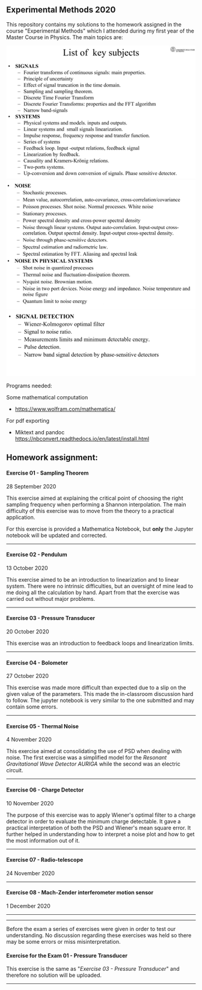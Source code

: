 ## Experimental Methods 2020

This repository contains my solutions to the homework assigned in the course "Experimental Methods" which I attended during my first year of the Master Course in Physics. The main topics are:

![Topic 1](images/key_topic_1.png)
![Topic 2](images/key_topic_2.png)
![Topic 3](images/key_topic_3.png)


Programs needed:

Some mathematical computation
- https://www.wolfram.com/mathematica/

For pdf exporting
- Miktext and pandoc https://nbconvert.readthedocs.io/en/latest/install.html


## Homework assignment:

#### Exercise 01 - Sampling Theorem
28 September 2020

This exercise aimed at explaining the critical point of choosing the right sampling frequency when performing a Shannon interpolation. The main difficulty of this exercise was to move from the theory to a practical application.

For this exercise is provided a Mathematica Notebook, but **only** the Jupyter notebook will be updated and corrected.

---
#### Exercise 02 - Pendulum
13 October 2020

This exercise aimed to be an introduction to linearization and to linear system. There were no intrinsic difficulties, but an oversight of mine lead to me doing all the calculation by hand. Apart from that the exercise was carried out without major problems.

---
#### Exercise 03 - Pressure Transducer
20 October 2020

This exercise was an introduction to feedback loops and linearization limits.

---
#### Exercise 04 - Bolometer
27 October 2020

This exercise was made more difficult than expected due to a slip on the given value of the parameters. This made the in-classroom discussion hard to follow. The jupyter notebook is very similar to the one submitted and may contain some errors.

---

#### Exercise 05 - Thermal Noise
4 November 2020

This exercise aimed at consolidating the use of PSD when dealing with noise. The first exercise was a simplified model for the _Resonant Gravitational Wave Detector AURIGA_ while the second was an electric circuit.

---

#### Exercise 06 - Charge Detector
10 November 2020

The purpose of this exercise was to apply Wiener's optimal filter to a charge detector in order to evaluate the minimum charge detectable. It gave a practical interpretation of both the PSD and Wiener's mean square error. It further helped in understanding how to interpret a noise plot and how to get the most information out of it.

---

#### Exercise 07 - Radio-telescope
24 November 2020

---

#### Exercise 08 - Mach-Zender interferometer motion sensor
1 December 2020

---

---


Before the exam a series of exercises were given in order to test our understanding. No discussion regarding these exercises was held so there may be some errors or miss misinterpretation.

#### Exercise for the Exam 01 - Pressure Transducer

This exercise is the same as "_Exercise 03 - Pressure Transducer_" and therefore no solution will be uploaded.

---
